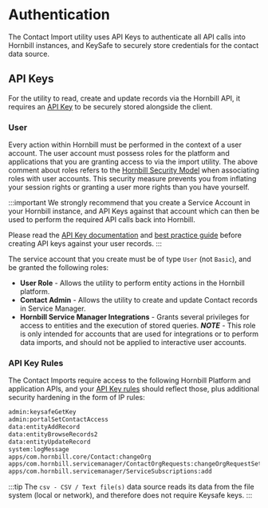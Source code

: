 # Authentication

The Contact Import utility uses API Keys to authenticate all API calls into Hornbill instances, and KeySafe to securely store credentials for the contact data source.

## API Keys

For the utility to read, create and update records via the Hornbill API, it requires an [API Key](/esp-fundamentals/security/api-keys) to be securely stored alongside the client.

### User

Every action within Hornbill must be performed in the context of a user account. The user account must possess roles for the platform and applications that you are granting access to via the import utility. The above comment about roles refers to the [Hornbill Security Model](/esp-fundamentals/security/account-types) when associating roles with user accounts. This security measure prevents you from inflating your session rights or granting a user more rights than you have yourself.

:::important
We strongly recommend that you create a Service Account in your Hornbill instance, and API Keys against that account which can then be used to perform the required API calls back into Hornbill. 

Please read the [API Key documentation](/esp-fundamentals/security/api-keys) and [best practice guide](/esp-fundamentals/best-practice/platform-api-keys) before creating API keys against your user records.
:::

The service account that you create must be of type `User` (not `Basic`), and be granted the following roles:

- **User Role** - Allows the utility to perform entity actions in the Hornbill platform.
- **Contact Admin** - Allows the utility to create and update Contact records in Service Manager.
- **Hornbill Service Manager Integrations** - Grants several privileges for access to entities and the execution of stored queries. ***NOTE*** - This role is only intended for accounts that are used for integrations or to perform data imports, and should not be applied to interactive user accounts. 

### API Key Rules

The Contact Imports require access to the following Hornbill Platform and application APIs, and your [API Key rules](/esp-fundamentals/security/api-keys#api-key-rules) should reflect those, plus additional security hardening in the form of IP rules:

```cmd
admin:keysafeGetKey
admin:portalSetContactAccess
data:entityAddRecord
data:entityBrowseRecords2
data:entityUpdateRecord
system:logMessage
apps/com.hornbill.core/Contact:changeOrg
apps/com.hornbill.servicemanager/ContactOrgRequests:changeOrgRequestSetting
apps/com.hornbill.servicemanager/ServiceSubscriptions:add
```

:::tip
The `csv - CSV / Text file(s)` data source reads its data from the file system (local or network), and therefore does not require Keysafe keys.
:::
